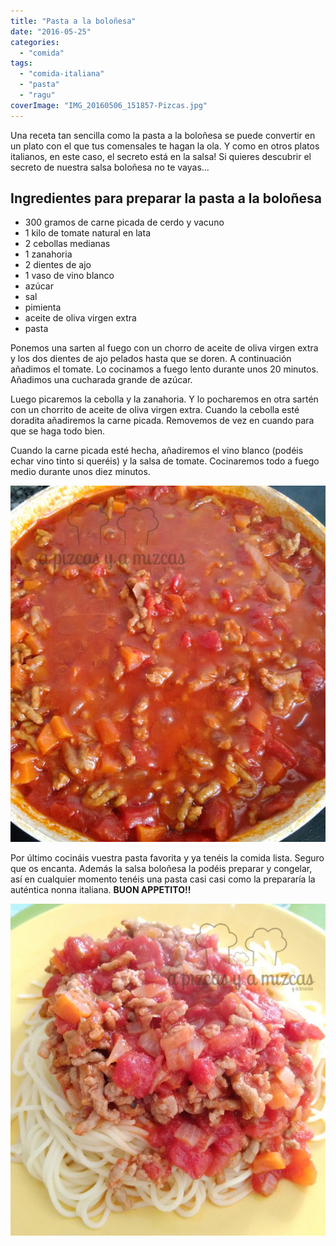 ```yaml
---
title: "Pasta a la boloñesa"
date: "2016-05-25"
categories:
  - "comida"
tags:
  - "comida-italiana"
  - "pasta"
  - "ragu"
coverImage: "IMG_20160506_151857-Pizcas.jpg"
---
```


Una receta tan sencilla como la pasta a la boloñesa se puede convertir en un plato con el que tus comensales te hagan la ola. Y como en otros platos italianos, en este caso, el secreto está en la salsa! Si quieres descubrir el secreto de nuestra salsa boloñesa no te vayas...

## Ingredientes para preparar la pasta a la boloñesa

- 300 gramos de carne picada de cerdo y vacuno
- 1 kilo de tomate natural en lata
- 2 cebollas medianas
- 1 zanahoria
- 2 dientes de ajo
- 1 vaso de vino blanco
- azúcar
- sal
- pimienta
- aceite de oliva virgen extra
- pasta

Ponemos una sarten al fuego con un chorro de aceite de oliva virgen extra y los dos dientes de ajo pelados hasta que se doren. A continuación añadimos el tomate. Lo cocinamos a fuego lento durante unos 20 minutos. Añadimos una cucharada grande de azúcar.

Luego picaremos la cebolla y la zanahoria. Y lo pocharemos en otra sartén con un chorrito de aceite de oliva virgen extra. Cuando la cebolla esté doradita añadiremos la carne picada. Removemos de vez en cuando para que se haga todo bien.

Cuando la carne picada esté hecha, añadiremos el vino blanco (podéis echar vino tinto si queréis) y la salsa de tomate. Cocinaremos todo a fuego medio durante unos diez minutos.

![La salsa boloñesa está casi lista... ](images/IMG_20160506_150630-Pizcas.jpg)

Por último cocináis vuestra pasta favorita y ya tenéis la comida lista. Seguro que os encanta. Además la salsa boloñesa la podéis preparar y congelar, así en cualquier momento tenéis una pasta casi casi como la prepararía la auténtica nonna italiana. **BUON APPETITO!!**

![A la mesa que la comida está lista!!](images/IMG_20160506_151918-Pizcas.jpg)

